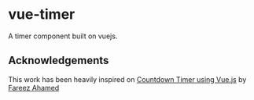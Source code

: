 # vue-timer
A timer component built on vuejs.

## Acknowledgements

This work has been heavily inspired on [Countdown Timer using Vue.js](http://fareez.info/blog/countdown-timer-using-vuejs/) by [Fareez Ahamed](http://fareez.info/author/blog) 
